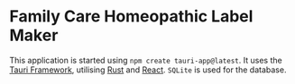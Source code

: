 # Family Care Homeopathic Label Maker

This application is started using `npm create tauri-app@latest`. It uses the [Tauri Framework](https://tauri.app/), utilising [Rust](https://www.rust-lang.org/) and [React](https://react.dev/). `SQLite` is used for the database.
